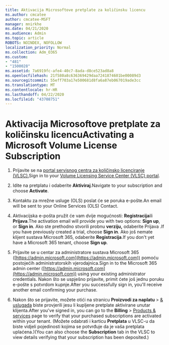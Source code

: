 ```yaml
---
title: Aktivacija Microsoftove pretplate za količinsku licencu
ms.author: cmcatee
author: cmcatee-MSFT
manager: mnirkhe
ms.date: 04/21/2020
ms.audience: Admin
ms.topic: article
ROBOTS: NOINDEX, NOFOLLOW
localization_priority: Normal
ms.collection: Adm_O365
ms.custom:
- "481"
- "1500028"
ms.assetid: 7a6919fc-afe4-40c7-8ada-d8ce523ad8a8
ms.openlocfilehash: 21f580a8c636369429daa7241874601be00089d3
ms.sourcegitcommit: 55eff703a17e500681d8fa6a87eb067019ade3cc
ms.translationtype: MT
ms.contentlocale: hr-HR
ms.lasthandoff: 04/22/2020
ms.locfileid: "43708751"
---
```

# <a name="activating-a-microsoft-volume-license-subscription"></a><span data-ttu-id="9d319-102">Aktivacija Microsoftove pretplate za količinsku licencu</span><span class="sxs-lookup"><span data-stu-id="9d319-102">Activating a Microsoft Volume License Subscription</span></span>

1. <span data-ttu-id="9d319-103">Prijavite se na [portal servisnog centra za količinsko licenciranje (VLSC).](https://go.microsoft.com/fwlink/p/?LinkId=329762)</span><span class="sxs-lookup"><span data-stu-id="9d319-103">Sign in to your [Volume Licensing Service Center (VLSC) portal](https://go.microsoft.com/fwlink/p/?LinkId=329762).</span></span>

2. <span data-ttu-id="9d319-104">Idite na pretplatu i odaberite **Aktiviraj**.</span><span class="sxs-lookup"><span data-stu-id="9d319-104">Navigate to your subscription and choose **Activate**.</span></span>

3. <span data-ttu-id="9d319-105">Kontaktu za mrežne usluge (OLS) poslat će se poruka e-pošte.</span><span class="sxs-lookup"><span data-stu-id="9d319-105">An email will be sent to your Online Services (OLS) Contact.</span></span>

4. <span data-ttu-id="9d319-106">Aktivacijska e-pošta pružit će vam dvije mogućnosti: **Registracija**ili **Prijava**.</span><span class="sxs-lookup"><span data-stu-id="9d319-106">The activation email will provide you with two options: **Sign up**, or **Sign in**.</span></span> <span data-ttu-id="9d319-107">Ako ste prethodno stvorili probnu **verziju,** odaberite Prijava .</span><span class="sxs-lookup"><span data-stu-id="9d319-107">If you have previously created a trial, choose **Sign in**.</span></span> <span data-ttu-id="9d319-108">Ako još nemate klijent sustava Microsoft 365, odaberite **Registracija**.</span><span class="sxs-lookup"><span data-stu-id="9d319-108">If you don't yet have a Microsoft 365 tenant, choose **Sign up**.</span></span>

5. <span data-ttu-id="9d319-109">Prijavite se u centar za administratore sustava Microsoft 365 ([https://admin.microsoft.com](https://admin.microsoft.com)) pomoću postojećih administratorskih vjerodajnica.</span><span class="sxs-lookup"><span data-stu-id="9d319-109">Sign in to the Microsoft 365 admin center ([https://admin.microsoft.com](https://admin.microsoft.com)) using your existing administrator credentials.</span></span> <span data-ttu-id="9d319-110">Nakon što se uspješno prijavite, primit ćete još jednu poruku e-pošte s potvrdom kupnje.</span><span class="sxs-lookup"><span data-stu-id="9d319-110">After you successfully sign in, you'll receive another email confirming your purchase.</span></span>

6. <span data-ttu-id="9d319-111">Nakon što se prijavite, možete otići na stranicu **Proizvodi za naplatu** \> [& uslugada](https://go.microsoft.com/fwlink/p/?linkid=842054) biste provjerili jesu li kupljene pretplate aktivirane unutar klijenta.</span><span class="sxs-lookup"><span data-stu-id="9d319-111">After you've signed in, you can go to the **Billing** \> [Products & services](https://go.microsoft.com/fwlink/p/?linkid=842054) page to verify that your purchased subscriptions are activated within your tenant.</span></span> <span data-ttu-id="9d319-112">(Možete odabrati i karticu **Pretplata** u VLSC-u da biste vidjeli pojedinosti kojima se potvrđuje da je vaša pretplata uplaćena.)</span><span class="sxs-lookup"><span data-stu-id="9d319-112">(You can also choose the **Subscription** tab in the VLSC to view details verifying that your subscription has been deposited.)</span></span>